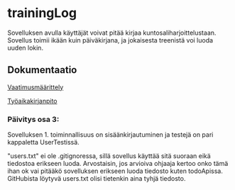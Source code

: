 # trainingLog
Sovelluksen avulla käyttäjät voivat pitää kirjaa kuntosaliharjoittelustaan. Sovellus toimii ikään kuin päiväkirjana, ja jokaisesta treenistä voi luoda uuden lokin.

## Dokumentaatio
[Vaatimusmäärittely](https://github.com/ktatu/ohjtekniikka/blob/master/dokumentaatio/vaatimusmaarittely.md)

[Työaikakirjanpito](https://github.com/ktatu/ohjtekniikka/blob/master/dokumentaatio/tuntikirjanpito.md)

### Päivitys osa 3:
Sovelluksen 1. toiminnallisuus on sisäänkirjautuminen ja testejä on pari kappaletta UserTestissä. 

"users.txt" ei ole .gitignoressa, sillä sovellus käyttää sitä suoraan eikä tiedostoa erikseen luoda. Arvostaisin, jos arvioiva ohjaaja kertoo onko tämä ihan ok vai pitääkö sovelluksen erikseen luoda tiedosto kuten todoApissa. GitHubista löytyvä users.txt olisi tietenkin aina tyhjä tiedosto.
